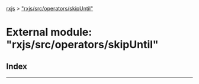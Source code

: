 [rxjs](../README.md) > ["rxjs/src/operators/skipUntil"](../modules/_rxjs_src_operators_skipuntil_.md)

# External module: "rxjs/src/operators/skipUntil"

## Index

---

